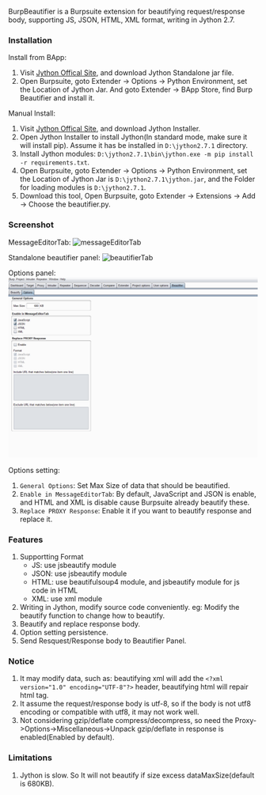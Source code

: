 BurpBeautifier is a Burpsuite extension for beautifying request/response body, supporting JS, JSON, HTML, XML format, writing in Jython 2.7.


### Installation
Install from BApp:
1. Visit [Jython Offical Site](https://www.jython.org/download), and download Jython Standalone jar file.
2. Open Burpsuite, goto Extender -> Options -> Python Environment, set the Location of Jython Jar. And goto Extender -> BApp Store, find Burp Beautifier and install it.


Manual Install:
1. Visit [Jython Offical Site](https://www.jython.org/download), and download Jython Installer.
2. Open Jython Installer to install Jython(In standard mode, make sure it will install pip). Assume it has be installed in `D:\jython2.7.1` directory.
3. Install Jython modules: `D:\jython2.7.1\bin\jython.exe -m pip install -r requirements.txt`.
4. Open Burpsuite, goto Extender -> Options -> Python Environment, set the Location of Jython Jar is `D:\jython2.7.1\jython.jar`, and the Folder for loading modules is `D:\jython2.7.1`.
5. Download this tool, Open Burpsuite, goto Extender -> Extensions -> Add -> Choose the beautifier.py.

### Screenshot
MessageEditorTab:
![messageEditorTab](imgs/messageEditorTab.png)

Standalone beautifier panel:
![beautifierTab](imgs/beautifierTab.png)

Options panel:
![options](imgs/options.png)

Options setting:
1. `General Options`: Set Max Size of data that should be beautified.
2. `Enable in MessageEditorTab`: By default, JavaScript and JSON is enable, and HTML and XML is disable cause Burpsuite already beautify these.
3. `Replace PROXY Response`: Enable it if you want to beautify response and replace it.



### Features
1. Supportting Format
   - JS: use jsbeautify module
   - JSON: use jsbeautify module
   - HTML: use beautifulsoup4 module, and jsbeautify module for js code in HTML
   - XML: use xml module
2. Writing in Jython, modify source code conveniently. eg: Modify the beautify function to change how to beautify.
3. Beautify and replace response body.
4. Option setting persistence.
5. Send Resquest/Response body to Beautifier Panel.

### Notice
1. It may modify data, such as: beautifying xml will add the `<?xml version="1.0" encoding="UTF-8"?>` header, beautifying html will repair html tag.
2. It assume the request/response body is utf-8, so if the body is not utf8 encoding or compatible with utf8, it may not work well.
3. Not considering gzip/deflate compress/decompress, so need the Proxy->Options->Miscellaneous->Unpack gzip/deflate in response is enabled(Enabled by default).

### Limitations
1. Jython is slow. So It will not beautify if size excess dataMaxSize(default is 680KB).